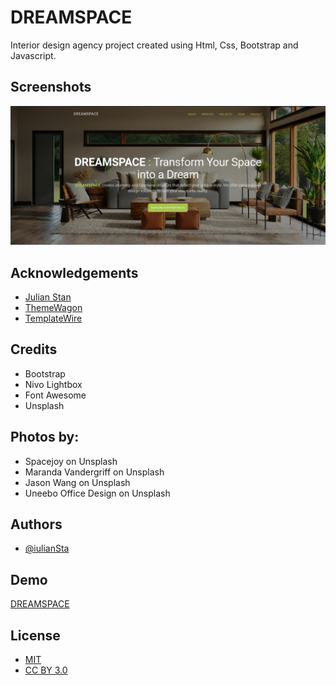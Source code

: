 # DREAMSPACE

Interior design agency project created using Html, Css, Bootstrap and Javascript.

## Screenshots

![App Screenshot](./img/dreamspace.png)

## Acknowledgements

 - [Julian Stan](https://julianstan.com)
 - [ThemeWagon](https://themewagon.com)
 - [TemplateWire](https://templatewire.com)

 ## Credits

 - Bootstrap
 - Nivo Lightbox
 - Font Awesome
 - Unsplash

 ## Photos by:

 - Spacejoy on Unsplash
 - Maranda Vandergriff on Unsplash
 - Jason Wang on Unsplash
 - Uneebo Office Design on Unsplash

 ## Authors

- [@iulianSta](https://www.github.com/iulianSta)

## Demo

[DREAMSPACE](https://iuliansta.github.io/interior-design/)

## License

- [MIT](https://choosealicense.com/licenses/mit/)
- [CC BY 3.0](https://creativecommons.org/licenses/by/3.0/deed.en)